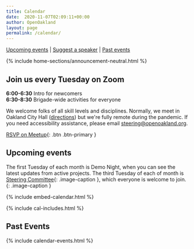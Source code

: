 ```yaml
---
title: Calendar
date:  2020-11-07T02:09:11+00:00
author: OpenOakland
layout: page
permalink: /calendar/
---
```

[Upcoming events](#upcoming-events) \| [Suggest a speaker](#suggest-a-speaker) \| [Past events](#past-events)

<!--- Section: Temporary Alert -->
{% include home-sections/announcement-neutral.html %}

## Join us every Tuesday on Zoom

**6:00-6:30** Intro for newcomers  
**6:30-8:30** Brigade-wide activities for everyone

We welcome folks of all skill levels and disciplines. Normally, we meet in Oakland City Hall ([directions](https://goo.gl/maps/YTNkpZcb7Sy936w88)) but we're fully remote during the pandemic. If you need accessibility assistance, please email steering@openoakland.org.

[RSVP on Meetup](https://www.meetup.com/OpenOakland/events/){: .btn .btn-primary }

## Upcoming events

The first Tuesday of each month is Demo Night, when you can see the latest updates from active projects. The third Tuesday of each of month is [Steering Committee](/how-we-work){: .image-caption }, which everyone is welcome to join.
{: .image-caption }

{% include embed-calendar.html %}

{% include cal-includes.html %}



## Past Events

{% include calendar-events.html %}

